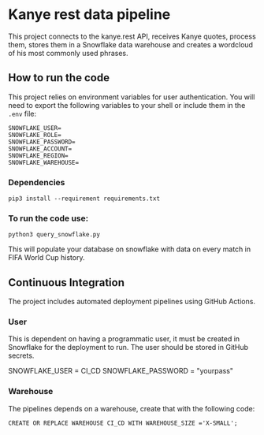 # Kanye rest data pipeline

This project connects to the kanye.rest API, receives Kanye quotes, process them, stores them in a Snowflake data warehouse and creates a wordcloud of his most commonly used phrases.

## How to run the code
This project relies on environment variables for user authentication. You will need to export the following variables to your shell or include them in the `.env` file:

    SNOWFLAKE_USER=
    SNOWFLAKE_ROLE=
    SNOWFLAKE_PASSWORD=
    SNOWFLAKE_ACCOUNT=
    SNOWFLAKE_REGION=
    SNOWFLAKE_WAREHOUSE=

### Dependencies

    pip3 install --requirement requirements.txt

### To run the code use:

    python3 query_snowflake.py

This will populate your database on snowflake with data on every match in FIFA World Cup history.

## Continuous Integration

The project includes automated deployment pipelines using GitHub Actions.

### User
This is dependent on having a programmatic user, it must be created in Snowflake for the deployment to run. The user should be stored in GitHub secrets.

SNOWFLAKE_USER = CI_CD
SNOWFLAKE_PASSWORD = "yourpass"

### Warehouse
The pipelines depends on a warehouse, create that with the following code:

    CREATE OR REPLACE WAREHOUSE CI_CD WITH WAREHOUSE_SIZE ='X-SMALL';
